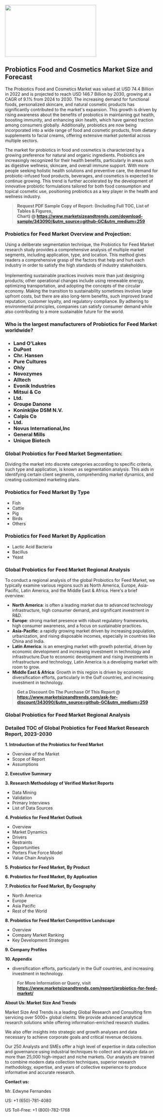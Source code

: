 <p><img class="alignnone size-medium wp-image-20088" src="https://ffe5etoiles.com/wp-content/uploads/2024/12/MST1-300x171.png" alt="" width="300" height="171" /></p><h2>Probiotics Food and Cosmetics Market Size and Forecast</h2><p>The Probiotics Food and Cosmetics Market was valued at USD 74.4 Billion in 2022 and is projected to reach USD 146.7 Billion by 2030, growing at a CAGR of 9.1% from 2024 to 2030. The increasing demand for functional foods, personalized skincare, and natural cosmetic products has significantly contributed to the market's expansion. This growth is driven by rising awareness about the benefits of probiotics in maintaining gut health, boosting immunity, and enhancing skin health, which have gained traction among consumers globally. Additionally, probiotics are now being incorporated into a wide range of food and cosmetic products, from dietary supplements to facial creams, offering extensive market potential across multiple sectors.</p><p>The market for probiotics in food and cosmetics is characterized by a growing preference for natural and organic ingredients. Probiotics are increasingly recognized for their health benefits, particularly in areas such as digestive wellness, skincare, and overall immune support. With more people seeking holistic health solutions and preventive care, the demand for probiotic-infused food products, beverages, and cosmetics is expected to continue growing. This trend is further accelerated by the development of innovative probiotic formulations tailored for both food consumption and topical cosmetic use, positioning probiotics as a key player in the health and wellness industry.</p></p><blockquote id="" class=""><strong>Request PDF Sample Copy of Report: (Including Full TOC, List of Tables &amp; Figures, Chart)&nbsp;@&nbsp;<strong><a href="https://www.marketsizeandtrends.com/download-sample/343090/&utm_source=github-GC&utm_medium=259" target="_blank">https://www.marketsizeandtrends.com/download-sample/343090/&utm_source=github-GC&utm_medium=259</a></strong></strong></blockquote><h3 id="" class="">Probiotics for Feed Market&nbsp;Overview and Projection:</h3><p id="" class="">Using a deliberate segmentation technique, the Probiotics for Feed Market research study provides a comprehensive analysis of multiple market segments, including application, type, and location. This method gives readers a comprehensive grasp of the factors that help and hurt each industry in order to satisfy the high standards of industry stakeholders. <br /> <br />Implementing sustainable practices involves more than just designing products; other operational changes include using renewable energy, optimizing transportation, and adopting the concepts of the circular economy. Making the transition to sustainability sometimes involves large upfront costs, but there are also long-term benefits, such improved brand reputation, customer loyalty, and regulatory compliance. By adhering to environmental principles, companies can satisfy consumer demand while also contributing to a more sustainable future for the world.</p><h3 id="" class="">Who is the largest manufacturers of&nbsp;Probiotics for Feed Market worldwide?</h3><h3 class=""><p><ul><li>Land O'Lakes </li><li> DuPont </li><li> Chr. Hansen </li><li> Pure Cultures </li><li> Ohly </li><li> Novozymes </li><li> Alltech </li><li> Evonik Industries </li><li> Mitsui & Co </li><li> Ltd. </li><li> Groupe Danone </li><li> Koninkljke DSM N.V. </li><li> Calpis Co </li><li> Ltd. </li><li> Novus International,Inc </li><li> General Mills </li><li> Unique Biotech</li></ul></p></h3><h3 id="" class="">Global&nbsp;Probiotics for Feed Market Segmentation:</h3><p id="" class="">Dividing the market into discrete categories according to specific criteria, such type and application, is known as segmentation analysis. This aids in identifying certain client segments, comprehending market dynamics, and creating customized marketing plans.</p><h3 id="" class="">Probiotics for Feed Market&nbsp;By Type</h3><p><p><ul><li>Fish</li><li> Cattle</li><li> Pig</li><li> Birds</li><li> Others</p></li></ul></p></p><h3 id="" class="">Probiotics for Feed Market&nbsp;By Application</h3><p class=""><p><ul><li>Lactic Acid Bacteria</li><li> Bacillus</li><li> Yeast</li></ul></p></p><h3 id="" class="">Global Probiotics for Feed Market Regional Analysis</h3><p id="" class="">To conduct a regional analysis of the global Probiotics for Feed Market, we typically examine various regions such as North America, Europe, Asia-Pacific, Latin America, and the Middle East &amp; Africa. Here's a brief overview:</p><ul><li><strong>North America</strong>: is often a leading market due to advanced technology infrastructure, high consumer demand, and significant investment in R&amp;D.</li><li><strong>Europe</strong>: strong market presence with robust regulatory frameworks, high consumer awareness, and a focus on sustainable practices.</li><li><strong>Asia-Pacific</strong>: a rapidly growing market driven by increasing population, urbanization, and rising disposable incomes, especially in countries like China and India.</li><li><strong>Latin America</strong>: is an emerging market with growth potential, driven by economic development and increasing investment in technology and infrastructure.Due to economic development and rising investments in infrastructure and technology, Latin America is a developing market with room to grow.</li><li><strong>Middle East &amp; Africa</strong>: Growth in this region is driven by economic diversification efforts, particularly in the Gulf countries, and increasing investment in technology.</li></ul><blockquote id="" class=""><strong>Get a Discount On The Purchase Of This Report @ <strong><a href="https://www.marketsizeandtrends.com/ask-for-discount/343090/&utm_source=github-GC&utm_medium=259" target="_blank">https://www.marketsizeandtrends.com/ask-for-discount/343090/&utm_source=github-GC&utm_medium=259</a></strong></strong></blockquote><h3 id="" class="">Global Probiotics for Feed Market Regional Analysis</h3><h3 id="" class="">Detailed TOC of Global Probiotics for Feed Market Research Report, 2023-2030</h3><p id="" class=""><strong>1. Introduction of the Probiotics for Feed Market</strong></p><ul><li>Overview of the Market</li><li>Scope of Report</li><li>Assumptions</li></ul><p id="" class=""><strong>2. Executive Summary</strong></p><p id="" class=""><strong>3. Research Methodology of Verified Market Reports</strong></p><ul><li>Data Mining</li><li>Validation</li><li>Primary Interviews</li><li>List of Data Sources</li></ul><p id="" class=""><strong>4. Probiotics for Feed Market Outlook</strong></p><ul><li>Overview</li><li>Market Dynamics</li><li>Drivers</li><li>Restraints</li><li>Opportunities</li><li>Porters Five Force Model</li><li>Value Chain Analysis</li></ul><p id="" class=""><strong>5. Probiotics for Feed Market, By Product</strong></p><p id="" class=""><strong>6. Probiotics for Feed Market, By Application</strong></p><p id="" class=""><strong>7. Probiotics for Feed Market, By Geography</strong></p><ul><li>North America</li><li>Europe</li><li>Asia Pacific</li><li>Rest of the World</li></ul><p id="" class=""><strong>8. Probiotics for Feed Market Competitive Landscape</strong></p><ul><li>Overview</li><li>Company Market Ranking</li><li>Key Development Strategies</li></ul><p id="" class=""><strong>9. Company Profiles</strong></p><p id="" class=""><strong>10. Appendix</strong></p><ul><li>diversification efforts, particularly in the Gulf countries, and increasing investment in technology.</li></ul><blockquote id="" class=""><strong>For More Information or Query, visit <strong><strong><a href="https://www.marketsizeandtrends.com/report/probiotics-for-feed-market/" target="_blank">https://www.marketsizeandtrends.com/report/probiotics-for-feed-market/</a></strong></strong></strong></blockquote><p id="" class=""><strong>About Us: Market Size And Trends</strong></p><p id="" class="">Market Size And Trends is a leading Global Research and Consulting firm servicing over 5000+ global clients. We provide advanced analytical research solutions while offering information-enriched research studies.</p><p id="" class="">We also offer insights into strategic and growth analyses and data necessary to achieve corporate goals and critical revenue decisions.</p><p id="" class="">Our 250 Analysts and SMEs offer a high level of expertise in data collection and governance using industrial techniques to collect and analyze data on more than 25,000 high-impact and niche markets. Our analysts are trained to combine modern data collection techniques, superior research methodology, expertise, and years of collective experience to produce informative and accurate research.</p><p id="" class=""><strong>Contact us:</strong></p><p id="" class="">Mr. Edwyne Fernandes</p><p id="" class="">US: +1 (650)-781-4080</p><p id="" class="">US Toll-Free: +1 (800)-782-1768</p>
